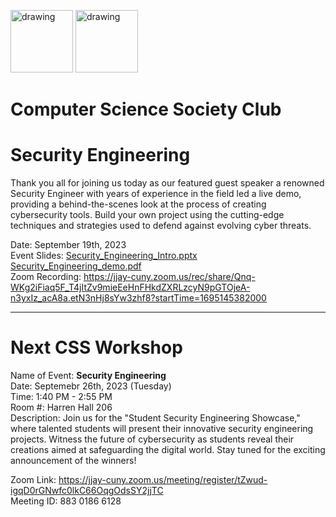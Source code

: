 


<!-- # First General Meeting -->

<img src="https://i.imgur.com/JybZuXd.png" alt="drawing" width="100"/> <img src="https://i.imgur.com/Bzkqs5I.png" alt="drawing" width="100"/>

# Computer Science Society Club

# Security Engineering


Thank you all for joining us today as our featured guest speaker a renowned Security Engineer with years of experience in the field led a live demo, providing a behind-the-scenes look at the process of creating cybersecurity tools. Build your own project using the cutting-edge techniques and strategies used to defend against evolving cyber threats.

Date: September 19th, 2023 <br>
Event Slides: 
[Security_Engineering_Intro.pptx](https://github.com/jjcss/Security_Engineering/files/12666402/Security_Engineering_Intro.pptx)<br>
[Security_Engineering_demo.pdf](https://github.com/jjcss/Security_Engineering/files/12666373/Security_Engineering.pdf)<br>
Zoom Recording: https://jjay-cuny.zoom.us/rec/share/Qnq-WKg2iFiaq5F_T4jItZv9mieEeHnFHkdZXRLzcyN9pGTOjeA-n3yxIz_acA8a.etN3nHj8sYw3zhf8?startTime=1695145382000 <br>

---

# Next CSS Workshop
<p>Name of Event: <b> Security Engineering </b> <br> Date: Septemebr 26th, 2023 (Tuesday) <br> 
Time: 1:40 PM - 2:55 PM <br> 
Room #: Harren Hall 206  <br>
Description: Join us for the "Student Security Engineering Showcase," where talented students will present their innovative security engineering projects. Witness the future of cybersecurity as students reveal their creations aimed at safeguarding the digital world. Stay tuned for the exciting announcement of the winners! <br>
  
Zoom Link: https://jjay-cuny.zoom.us/meeting/register/tZwud-igqD0rGNwfc0lkC66OqgOdsSY2jjTC <br> 
Meeting ID:  883 0186 6128 <br> </p>
